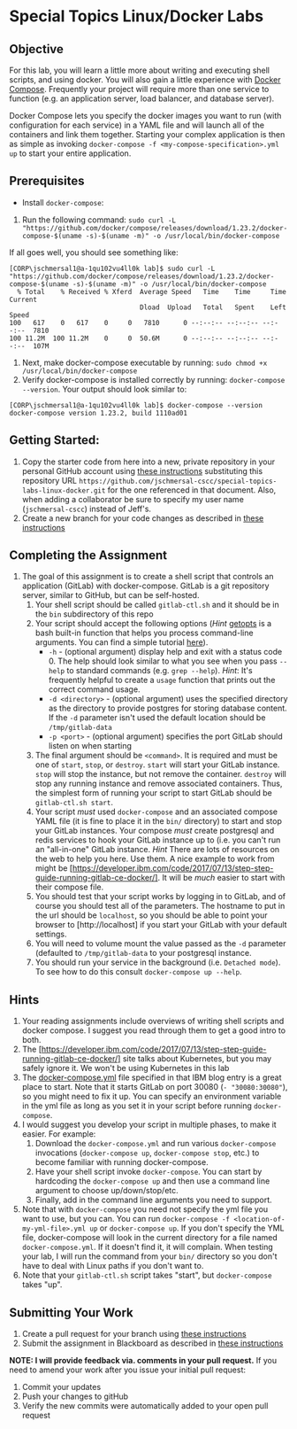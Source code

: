 # Special Topics Linux/Docker Labs

## Objective

For this lab, you will learn a little more about writing and executing shell scripts, and using docker.  You will also gain a little experience with [Docker Compose](https://docs.docker.com/compose/).  Frequently your project will require more than one service to function (e.g. an application server, load balancer, and database server).  

Docker Compose lets you specify the docker images you want to run (with configuration for each service) in a YAML file and will launch all of the containers and link them together.  Starting your complex application is then as simple as invoking `docker-compose -f <my-compose-specification>.yml up` to start your entire application.

## Prerequisites

* Install ``docker-compose``:
1. Run the following command: ``sudo curl -L "https://github.com/docker/compose/releases/download/1.23.2/docker-compose-$(uname -s)-$(uname -m)" -o /usr/local/bin/docker-compose``

If all goes well, you should see something like:
```
[CORP\jschmersal1@a-1qu102vu4ll0k lab]$ sudo curl -L "https://github.com/docker/compose/releases/download/1.23.2/docker-compose-$(uname -s)-$(uname -m)" -o /usr/local/bin/docker-compose
  % Total    % Received % Xferd  Average Speed   Time    Time     Time  Current
                                 Dload  Upload   Total   Spent    Left  Speed
100   617    0   617    0     0   7810      0 --:--:-- --:--:-- --:--:--  7810
100 11.2M  100 11.2M    0     0  50.6M      0 --:--:-- --:--:-- --:--:--  107M

```
1. Next, make docker-compose executable by running: ``sudo chmod +x /usr/local/bin/docker-compose``
1. Verify docker-compose is installed correctly by running: ``docker-compose --version``.  Your output should look similar to:
```
[CORP\jschmersal1@a-1qu102vu4ll0k lab]$ docker-compose --version
docker-compose version 1.23.2, build 1110ad01

```


## Getting Started:

1. Copy the starter code from here into a new, private repository in your personal GitHub account using [these instructions](https://github.com/jeff-anderson-cscc/submitting-assignments-lab#copy-the-starter-code-into-a-new-private-repository-in-your-personal-github-account) substituting this repository URL ``https://github.com/jschmersal-cscc/special-topics-labs-linux-docker.git`` for the one referenced in that document.  Also, when adding a collaborator be sure to specify my user name (`jschmersal-cscc`) instead of Jeff's.
2. Create a new branch for your code changes as described in [these instructions](https://github.com/jeff-anderson-cscc/submitting-assignments-lab#before-you-start-coding)



## Completing the Assignment

1. The goal of this assignment is to create a shell script that controls an application (GitLab) with docker-compose.  GitLab is a git repository server, similar to GitHub, but can be self-hosted.  
    1. Your shell script should be called ``gitlab-ctl.sh`` and it should be in the ``bin`` subdirectory of this repo
    1. Your script should accept the following options (*Hint* [getopts](http://pubs.opengroup.org/onlinepubs/9699919799.2018edition/utilities/getopts.html) is a bash built-in function that helps you process command-line arguments.  You can find a simple tutorial [here](http://pubs.opengroup.org/onlinepubs/9699919799.2018edition/utilities/getopts.html)).
        * ``-h`` - (optional argument) display help and exit with a status code 0.  The help should look similar to what you see when you pass ``--help`` to standard commands (e.g. ``grep --help``).  *Hint*: It's frequently helpful to create a ``usage`` function that prints out the correct command usage.
        * ``-d <directory>`` - (optional argument) uses the specified directory as the directory to provide postgres for storing database content.  If the ``-d`` parameter isn't used the default location should be ``/tmp/gitlab-data``
        * ``-p <port>`` - (optional argument) specifies the port GitLab should listen on when starting
    1. The final argument should be ``<command>``.  It is required and must be one of ``start``, ``stop``, or ``destroy``.  ``start`` will start your GitLab instance.  ``stop`` will stop the instance, but not remove the container.  ``destroy`` will stop any running instance and remove associated containers.  Thus, the simplest form of running your script to start GitLab should be ``gitlab-ctl.sh start``.
    1. Your script _must_ used ``docker-compose`` and an associated compose YAML file (it is fine to place it in the ``bin/`` directory) to start and stop your GitLab instances.  Your compose _must_ create postgresql and redis services to hook your GitLab instance up to (i.e. you can't run an "all-in-one" GitLab instance.   *Hint* There are lots of resources on the web to help you here.  Use them.  A nice example to work from might be [https://developer.ibm.com/code/2017/07/13/step-step-guide-running-gitlab-ce-docker/]. It will be _much_ easier to start with their compose file. 
    1. You should test that your script works by logging in to GitLab, and of course you should test all of the parameters.  The hostname to put in the url should be ``localhost``, so you should be able to point your browser to [http://localhost] if you start your GitLab with your default settings.
    1. You will need to volume mount the value passed as the ``-d`` parameter (defaulted to ``/tmp/gitlab-data`` to your postgresql instance. 
    1. You should run your service in the background (i.e. ``Detached mode``).  To see how to do this consult ``docker-compose up --help``.

## Hints
1. Your reading assignments include overviews of writing shell scripts and docker compose.  I suggest you read through them to get a good intro to both.
1. The [https://developer.ibm.com/code/2017/07/13/step-step-guide-running-gitlab-ce-docker/] site talks about Kubernetes, but you may safely ignore it.  We won't be using Kubernetes in this lab
1. The [docker-compose.yml](https://github.com/IBM/Kubernetes-container-service-GitLab-sample/blob/master/docker-compose.yml) file specified in that IBM blog entry is a great place to start.  Note that it starts GitLab on port 30080 (`- "30080:30080"`), so you might need to fix it up.  You can specify an environment variable in the yml file as long as you set it in your script before running `docker-compose`.
1. I would suggest you develop your script in multiple phases, to make it easier.  For example:
    1. Download the `docker-compose.yml` and run various `docker-compose` invocations (`docker-compose up`, `docker-compose stop`, etc.) to become familiar with running docker-compose.
    2. Have your shell script invoke `docker-compose`.  You can start by hardcoding the `docker-compose up` and then use a command line argument to choose up/down/stop/etc.
    3. Finally, add in the command line arguments you need to support.
1. Note that with `docker-compose` you need not specify the yml file you want to use, but you can.  You can run `docker-compose -f <location-of-my-yml-file>.yml up` or `docker-compose up`.  If you don't specify the YML file, docker-compose will look in the current directory for a file named `docker-compose.yml`.  If it doesn't find it, it will complain.  When testing your lab, I will run the command from your `bin/` directory so you don't have to deal with Linux paths if you don't want to.
1. Note that your `gitlab-ctl.sh` script takes "start", but `docker-compose` takes "up".  

## Submitting Your Work

1. Create a pull request for your branch using [these instructions](https://github.com/jeff-anderson-cscc/submitting-assignments-lab#once-you-are-ready-to-submit-your-work-for-grading)
1. Submit the assignment in Blackboard as described in [these instructions](https://github.com/jeff-anderson-cscc/submitting-assignments-lab#once-your-pull-request-is-created-and-i-am-added-as-a-reviewer)

__NOTE: I will provide feedback via. comments in your pull request.__
If you need to amend your work after you issue your initial pull request:

1. Commit your updates
1. Push your changes to gitHub
1. Verify the new commits were automatically added to your open pull request
